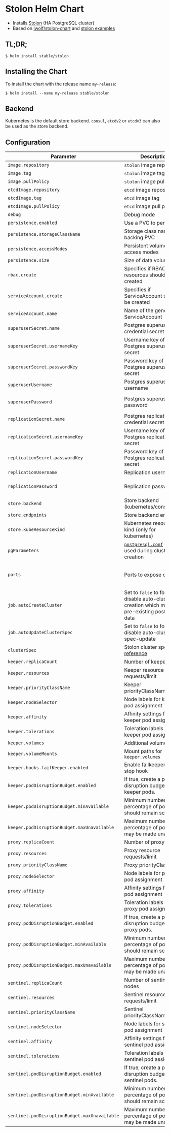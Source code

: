 # Stolon Helm Chart

* Installs [Stolon](https://github.com/sorintlab/stolon) (HA PostgreSQL cluster)
* Based on [lwolf/stolon-chart](https://github.com/lwolf/stolon-chart) and [stolon examples](https://github.com/sorintlab/stolon/tree/master/examples/kubernetes/statefulset)

## TL;DR;

```console
$ helm install stable/stolon
```

## Installing the Chart

To install the chart with the release name `my-release`:

```console
$ helm install --name my-release stable/stolon
```

## Backend

Kubernetes is the default store backend. `consul`, `etcdv2` or `etcdv3` can also be used as the store backend.

## Configuration

| Parameter                               | Description                                    | Default                                                      |
| --------------------------------------- | ---------------------------------------------- | ------------------------------------------------------------ |
| `image.repository`                      | `stolon` image repository                      | `sorintlab/stolon`                                           |
| `image.tag`                             | `stolon` image tag                             | `v0.13.0-pg10`                                               |
| `image.pullPolicy`                      | `stolon` image pull policy                     | `IfNotPresent`                                               |
| `etcdImage.repository`                  | `etcd` image repository                        | `k8s.gcr.io/etcd-amd64`                                      |
| `etcdImage.tag`                         | `etcd` image tag                               | `2.3.7`                                                      |
| `etcdImage.pullPolicy`                  | `etcd` image pull policy                       | `IfNotPresent`                                               |
| `debug`                                 | Debug mode                                     | `false`                                                      |
| `persistence.enabled`                   | Use a PVC to persist data                      | `true`                                                       |
| `persistence.storageClassName`          | Storage class name of backing PVC              | `""`                                                         |
| `persistence.accessModes`               | Persistent volumes access modes                | `["ReadWriteOnce"]`                                          |
| `persistence.size`                      | Size of data volume                            | `10Gi`                                                       |
| `rbac.create`                           | Specifies if RBAC resources should be created  | `true`                                                       |
| `serviceAccount.create`                 | Specifies if ServiceAccount should be created  | `true`                                                       |
| `serviceAccount.name`                   | Name of the generated ServiceAccount           | Defaults to fullname template                                |
| `superuserSecret.name`                  | Postgres superuser credential secret name      | `""`                                                         |
| `superuserSecret.usernameKey`           | Username key of Postgres superuser in secret   | `pg_su_username`                                             |
| `superuserSecret.passwordKey`           | Password key of Postgres superuser in secret   | `pg_su_password`                                             |
| `superuserUsername`                     | Postgres superuser username                    | `stolon`                                                     |
| `superuserPassword`                     | Postgres superuser password                    | (Required if `superuserSecret.name` is not set)              |
| `replicationSecret.name`                | Postgres replication credential secret name    | `""`                                                         |
| `replicationSecret.usernameKey`         | Username key of Postgres replication in secret | `pg_repl_username`                                           |
| `replicationSecret.passwordKey`         | Password key of Postgres replication in secret | `pg_repl_password`                                           |
| `replicationUsername`                   | Replication username                           | `repluser`                                                   |
| `replicationPassword`                   | Replication password                           | (Required if `replicationSecret.name` is not set)            |
| `store.backend`                         | Store backend (kubernetes/consul/etcd)         | `kubernetes`                                                 |
| `store.endpoints`                       | Store backend endpoints                        | `nil`                                                        |
| `store.kubeResourceKind`                | Kubernetes resource kind (only for kubernetes) | `configmap`                                                  |
| `pgParameters`                          | [`postgresql.conf`][pgconf] options used during cluster creation | `{}`                                       |
| `ports`                                 | Ports to expose on pods                        | `{"stolon":{"containerPort": 5432},"metrics":{"containerPort": 8080}}`|
| `job.autoCreateCluster`                 | Set to `false` to force-disable auto-cluster-creation which may clear pre-existing postgres db data | `true`  |
| `job.autoUpdateClusterSpec`             | Set to `false` to force-disable auto-cluster-spec-update | `true`                                             |
| `clusterSpec`                           | Stolon cluster spec [reference](https://github.com/sorintlab/stolon/blob/master/doc/cluster_spec.md) | `{}`   |
| `keeper.replicaCount`                   | Number of keeper nodes                         | `2`                                                          |
| `keeper.resources`                      | Keeper resource requests/limit                 | `{}`                                                         |
| `keeper.priorityClassName`              | Keeper priorityClassName                       | `nil`                                                        |
| `keeper.nodeSelector`                   | Node labels for keeper pod assignment          | `{}`                                                         |
| `keeper.affinity`                       | Affinity settings for keeper pod assignment    | `{}`                                                         |
| `keeper.tolerations`                    | Toleration labels for keeper pod assignment    | `[]`                                                         |
| `keeper.volumes`                        | Additional volumes                             | `[]`                                                         |
| `keeper.volumeMounts`                   | Mount paths for `keeper.volumes`               | `[]`                                                         |
| `keeper.hooks.failKeeper.enabled`       | Enable failkeeper pre-stop hook                | `false`                                                      |
| `keeper.podDisruptionBudget.enabled`    | If true, create a pod disruption budget for keeper pods. | `false`                                            |
| `keeper.podDisruptionBudget.minAvailable` | Minimum number / percentage of pods that should remain scheduled | `""`                                     |
| `keeper.podDisruptionBudget.maxUnavailable` | Maximum number / percentage of pods that may be made unavailable | `""`                                   |
| `proxy.replicaCount`                    | Number of proxy nodes                          | `2`                                                          |
| `proxy.resources`                       | Proxy resource requests/limit                  | `{}`                                                         |
| `proxy.priorityClassName`               | Proxy priorityClassName                        | `nil`                                                        |
| `proxy.nodeSelector`                    | Node labels for proxy pod assignment           | `{}`                                                         |
| `proxy.affinity`                        | Affinity settings for proxy pod assignment     | `{}`                                                         |
| `proxy.tolerations`                     | Toleration labels for proxy pod assignment     | `[]`                                                         |
| `proxy.podDisruptionBudget.enabled`     | If true, create a pod disruption budget for proxy pods. | `false`                                             |
| `proxy.podDisruptionBudget.minAvailable` | Minimum number / percentage of pods that should remain scheduled | `""`                                      |
| `proxy.podDisruptionBudget.maxUnavailable` | Maximum number / percentage of pods that may be made unavailable | `""`                                    |
| `sentinel.replicaCount`                 | Number of sentinel nodes                       | `2`                                                          |
| `sentinel.resources`                    | Sentinel resource requests/limit               | `{}`                                                         |
| `sentinel.priorityClassName`            | Sentinel priorityClassName                     | `nil`                                                        |
| `sentinel.nodeSelector`                 | Node labels for sentinel pod assignment        | `{}`                                                         |
| `sentinel.affinity`                     | Affinity settings for sentinel pod assignment  | `{}`                                                         |
| `sentinel.tolerations`                  | Toleration labels for sentinel pod assignment  | `[]`                                                         |
| `sentinel.podDisruptionBudget.enabled`  | If true, create a pod disruption budget for sentinel pods. | `false`                                          |
| `sentinel.podDisruptionBudget.minAvailable` | Minimum number / percentage of pods that should remain scheduled | `""`                                   |
| `sentinel.podDisruptionBudget.maxUnavailable` | Maximum number / percentage of pods that may be made unavailable | `""`                                 |


[pgconf]: https://github.com/postgres/postgres/blob/master/src/backend/utils/misc/postgresql.conf.sample
